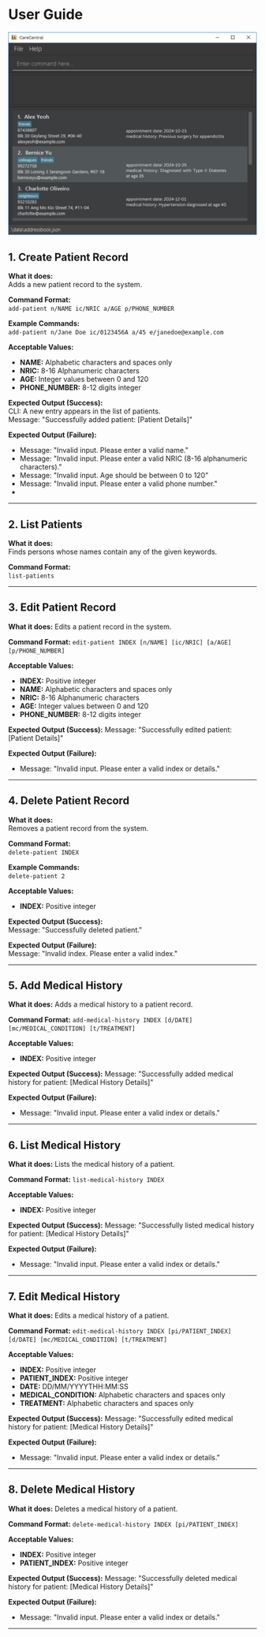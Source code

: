 # User Guide

<img src="images/Ui.png" >

## 1. Create Patient Record

**What it does:**  
Adds a new patient record to the system.

**Command Format:**  
`add-patient n/NAME ic/NRIC a/AGE p/PHONE_NUMBER`


**Example Commands:**  
`add-patient n/Jane Doe ic/0123456A a/45 e/janedoe@example.com`

**Acceptable Values:**
- **NAME:** Alphabetic characters and spaces only
- **NRIC:** 8-16 Alphanumeric characters
- **AGE:** Integer values between 0 and 120
- **PHONE_NUMBER:** 8-12 digits integer

**Expected Output (Success):**  
CLI: A new entry appears in the list of patients.  
Message: "Successfully added patient: [Patient Details]"

**Expected Output (Failure):**
- Message: "Invalid input. Please enter a valid name."
- Message: "Invalid input. Please enter a valid NRIC (8-16 alphanumeric characters)."
- Message: "Invalid input. Age should be between 0 to 120"
- Message: "Invalid input. Please enter a valid phone number."
- 
---
## 2. List Patients

**What it does:**  
Finds persons whose names contain any of the given keywords.

**Command Format:**  
`list-patients`

---
## 3. Edit Patient Record

**What it does:**
Edits a patient record in the system.

**Command Format:**
`edit-patient INDEX [n/NAME] [ic/NRIC] [a/AGE] [p/PHONE_NUMBER]`

**Acceptable Values:**
- **INDEX:** Positive integer
- **NAME:** Alphabetic characters and spaces only
- **NRIC:** 8-16 Alphanumeric characters
- **AGE:** Integer values between 0 and 120
- **PHONE_NUMBER:** 8-12 digits integer

**Expected Output (Success):**
Message: "Successfully edited patient: [Patient Details]"

**Expected Output (Failure):**
- Message: "Invalid input. Please enter a valid index or details."

---

## 4. Delete Patient Record

**What it does:**  
Removes a patient record from the system.

**Command Format:**  
`delete-patient INDEX`


**Example Commands:**  
`delete-patient 2`


**Acceptable Values:**
- **INDEX:** Positive integer

**Expected Output (Success):**  
Message: "Successfully deleted patient."

**Expected Output (Failure):**  
Message: "Invalid index. Please enter a valid index."

---

## 5. Add Medical History

**What it does:**
Adds a medical history to a patient record.

**Command Format:**
`add-medical-history INDEX [d/DATE] [mc/MEDICAL_CONDITION] [t/TREATMENT]`

**Acceptable Values:**
- **INDEX:** Positive integer

**Expected Output (Success):**
Message: "Successfully added medical history for patient: [Medical History Details]"

**Expected Output (Failure):**
- Message: "Invalid input. Please enter a valid index or details."

---

## 6. List Medical History

**What it does:**
Lists the medical history of a patient.

**Command Format:**
`list-medical-history INDEX`

**Acceptable Values:**
- **INDEX:** Positive integer

**Expected Output (Success):**
Message: "Successfully listed medical history for patient: [Medical History Details]"

**Expected Output (Failure):**
- Message: "Invalid input. Please enter a valid index or details."

---

## 7. Edit Medical History

**What it does:**
Edits a medical history of a patient.

**Command Format:**
`edit-medical-history INDEX [pi/PATIENT_INDEX] [d/DATE] [mc/MEDICAL_CONDITION] [t/TREATMENT]`

**Acceptable Values:**
- **INDEX:** Positive integer
- **PATIENT_INDEX:** Positive integer
- **DATE:** DD/MM/YYYYTHH:MM:SS
- **MEDICAL_CONDITION:** Alphabetic characters and spaces only
- **TREATMENT:** Alphabetic characters and spaces only

**Expected Output (Success):**
Message: "Successfully edited medical history for patient: [Medical History Details]"

**Expected Output (Failure):**
- Message: "Invalid input. Please enter a valid index or details."

---

## 8. Delete Medical History

**What it does:**
Deletes a medical history of a patient.

**Command Format:**
`delete-medical-history INDEX [pi/PATIENT_INDEX]`

**Acceptable Values:**
- **INDEX:** Positive integer
- **PATIENT_INDEX:** Positive integer

**Expected Output (Success):**
Message: "Successfully deleted medical history for patient: [Medical History Details]"

**Expected Output (Failure):**
- Message: "Invalid input. Please enter a valid index or details."

---


